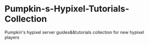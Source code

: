 # Pumpkin-s-Hypixel-Tutorials-Collection
Pumpkin's hypixel server guides&&tutorials collection for new hypixel players

